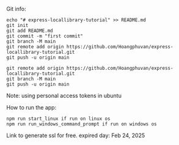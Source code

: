 Git info:

    echo "# express-locallibrary-tutorial" >> README.md
    git init
    git add README.md
    git commit -m "first commit"
    git branch -M main
    git remote add origin https://github.com/Hoangphuvan/express-locallibrary-tutorial.git
    git push -u origin main

    git remote add origin https://github.com/Hoangphuvan/express-locallibrary-tutorial.git
    git branch -M main
    git push -u origin main

Note: using personal access tokens in ubuntu

How to run the app:

    npm run start_linux if run on linux os
    npm run run_windows_command_prompt if run on windows os

Link to generate ssl for free. expired day: Feb 24, 2025
